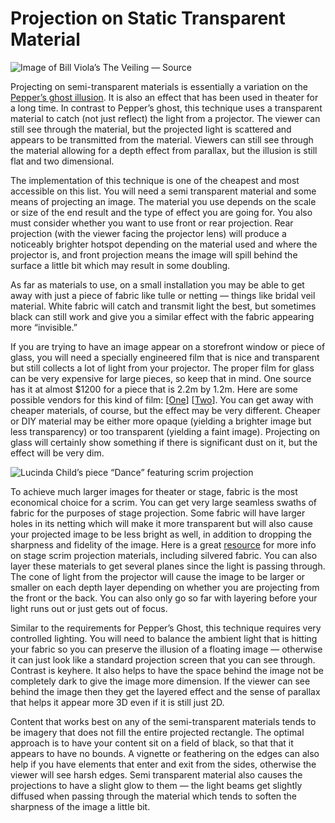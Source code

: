 # Projection on Static Transparent Material



![Image of Bill Viola’s The Veiling — Source](https://miro.medium.com/max/1400/1\*JUBf9b\_-YmLgIxgbMGIgRg.png)

Projecting on semi-transparent materials is essentially a variation on the [Pepper’s ghost illusion](peppers-ghost.md). It is also an effect that has been used in theater for a long time. In contrast to Pepper’s ghost, this technique uses a transparent material to catch (not just reflect) the light from a projector. The viewer can still see through the material, but the projected light is scattered and appears to be transmitted from the material. Viewers can still see through the material allowing for a depth effect from parallax, but the illusion is still flat and two dimensional.

The implementation of this technique is one of the cheapest and most accessible on this list. You will need a semi transparent material and some means of projecting an image. The material you use depends on the scale or size of the end result and the type of effect you are going for. You also must consider whether you want to use front or rear projection. Rear projection (with the viewer facing the projector lens) will produce a noticeably brighter hotspot depending on the material used and where the projector is, and front projection means the image will spill behind the surface a little bit which may result in some doubling.

As far as materials to use, on a small installation you may be able to get away with just a piece of fabric like tulle or netting — things like bridal veil material. White fabric will catch and transmit light the best, but sometimes black can still work and give you a similar effect with the fabric appearing more “invisible.”

If you are trying to have an image appear on a storefront window or piece of glass, you will need a specially engineered film that is nice and transparent but still collects a lot of light from your projector. The proper film for glass can be very expensive for large pieces, so keep that in mind. One source has it at almost $1200 for a piece that is 2.2m by 1.2m. Here are some possible vendors for this kind of film: \[[One](http://prodisplay.com/products/rear-projection-film/)] \[[Two](http://www.ssidisplays.com)]. You can get away with cheaper materials, of course, but the effect may be very different. Cheaper or DIY material may be either more opaque (yielding a brighter image but less transparency) or too transparent (yielding a faint image). Projecting on glass will certainly show something if there is significant dust on it, but the effect will be very dim.

![Lucinda Child’s piece “Dance” featuring scrim projection](https://miro.medium.com/max/1400/1\*j9vVGmKUDjotFaDcH3KbOA.jpeg)

To achieve much larger images for theater or stage, fabric is the most economical choice for a scrim. You can get very large seamless swaths of fabric for the purposes of stage projection. Some fabric will have larger holes in its netting which will make it more transparent but will also cause your projected image to be less bright as well, in addition to dropping the sharpness and fidelity of the image. Here is a great [resource](http://studio-productions-inc.com/white\_papers/wp\_projection\_scrim\_main.html) for more info on stage scrim projection materials, including silvered fabric. You can also layer these materials to get several planes since the light is passing through. The cone of light from the projector will cause the image to be larger or smaller on each depth layer depending on whether you are projecting from the front or the back. You can also only go so far with layering before your light runs out or just gets out of focus.

Similar to the requirements for Pepper’s Ghost, this technique requires very controlled lighting. You will need to balance the ambient light that is hitting your fabric so you can preserve the illusion of a floating image — otherwise it can just look like a standard projection screen that you can see through. Contrast is keyhere. It also helps to have the space behind the image not be completely dark to give the image more dimension. If the viewer can see behind the image then they get the layered effect and the sense of parallax that helps it appear more 3D even if it is still just 2D.

Content that works best on any of the semi-transparent materials tends to be imagery that does not fill the entire projected rectangle. The optimal approach is to have your content sit on a field of black, so that that it appears to have no bounds. A vignette or feathering on the edges can also help if you have elements that enter and exit from the sides, otherwise the viewer will see harsh edges. Semi transparent material also causes the projections to have a slight glow to them — the light beams get slightly diffused when passing through the material which tends to soften the sharpness of the image a little bit.
